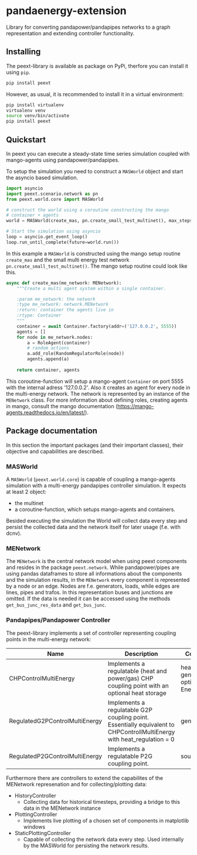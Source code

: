 # pandaenergy-extension

Library for converting pandapower/pandapipes networks to a graph representation and extending controller functionality.

## Installing

The peext-library is available as package on PyPi, therfore you can install it using `pip`.

```bash
pip install peext
```

However, as usual, it is recommended to install it in a virtual environment:

```bash
pip install virtualenv
virtualenv venv
source venv/bin/activate
pip install peext
```

## Quickstart

In peext you can execute a steady-state time series simulation coupled with mango-agents using pandapower/pandapipes.

To setup the simulation you need to construct a `MASWorld` object and start the asyncio based simulation.

```python
import asyncio
import peext.scenario.network as pn
from peext.world.core import MASWorld

# construct the world using a coroutine constructing the mango
# container + agents
world = MASWorld(create_mas, pn.create_small_test_multinet(), max_steps=10)

# Start the simulation using asyncio
loop = asyncio.get_event_loop()
loop.run_until_complete(future=world.run())
```

In this example a `MASWorld` is constructed using the mango setup routine `create_mas` and the small multi energy test network `pn.create_small_test_multinet()`. The mango setup routine could look like this.

```python
async def create_mas(me_network: MENetwork):
    """Create a multi agent system within a single container.

    :param me_network: the network
    :type me_network: network.MENetwork
    :return: container the agents live in
    :rtype: Container
    """
    container = await Container.factory(addr=('127.0.0.2', 5555))
    agents = []
    for node in me_network.nodes: 
        a = RoleAgent(container)
        # random actions
        a.add_role(RandomRegulatorRole(node)) 
        agents.append(a)
           
    return container, agents
```
This coroutine-function will setup a mango-agent `Container` on port 5555 with the internal adress '127.0.0.2'. Also it creates an agent for every node in the multi-energy network. The network is represented by an instance of the `MENetwork` class. For more information about defining roles, creating agents in mango, consult the mango documentation (https://mango-agents.readthedocs.io/en/latest/).


## Package documentation

In this section the important packages (and their important classes), their objective and capabilities are described. 

### MASWorld

A `MASWorld` (`peext.world.core`) is capable of coupling a mango-agents simulation with a multi-energy pandapipes controller simulation. It expects at least 2 object: 
* the multinet
* a coroutine-function, which setups mango-agents and containers.

Besided executing the simulation the World will collect data every step and persist the collected data and the network itself for later usage (f.e. with dcnv).

### MENetwork

The `MENetwork` is the central network model when using peext components and resides in the package `peext.network`. While pandapower/pipes are using pandas dataframes to store all informations about the components and the simulation results, in the `MENetwork` every component is represented by a node or an edge. Nodes are f.e. generators, loads, while edges are lines, pipes and trafos. In this representation buses and junctions are omitted. If the data is needed it can be accessed using the methods `get_bus_junc_res_data` and `get_bus_junc`. 

### Pandapipes/Pandapower Controller

The peext-library implements a set of controller representing coupling points in the multi-energy network:

| Name  | Description  | Components | Modes |   |
|---|---|---|---|---|
| CHPControlMultiEnergy  | Implements a regulatable (heat and power/gas) CHP coupling point with an optional heat storage  |  heat_exchanger, gen/sgen, sink, optional EnergyStorage | Power driven/Gas driven  |   |
| RegulatedG2PControlMultiEnergy  | Implements a regulatable G2P coupling point. Essentially equivalent to CHPControllMultiEnergy with heat_regulation = 0  | gen/sgen, sink  | Power driven/Gas driven  |   |
| RegulatedP2GControlMultiEnergy  | Implements a regulatable P2G coupling point.  |  source, load | Power driven  |   |

Furthermore there are controllers to extend the capabilites of the MENetwork represenation and for collecting/plotting data:
* HistoryController
    * Collecting data for historical timesteps, providing a bridge to this data in the MENetwork instance
* PlottingController
    * Implements live plotting of a chosen set of components in matplotlib windows
* StaticPlottingController
    * Capable of collecting the network data every step. Used internally by the MASWorld for persisting the network results.
